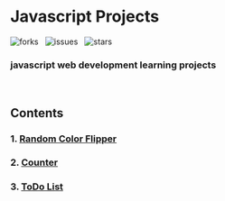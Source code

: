 
# Javascript Projects

![forks](https://img.shields.io/github/forks/satvikDesktop/Javascript_Projects?color=yellow&style=flat-square) &nbsp;  ![issues](https://img.shields.io/github/issues/satvikDesktop/Javascript_Projects?color=yellow&style=flat-square) &nbsp; ![stars](https://img.shields.io/github/stars/satvikDesktop/Javascript_Projects?color=yellow&style=flat-square)

###  javascript web development learning projects 
<br>

## Contents

### 1. [Random Color Flipper](https://satvik.ninja/RandomColorFlipper/) 
### 2. [Counter](https://satvik.ninja/counter/) 
### 3. [ToDo List](https://satvik.ninja/todo_list/)